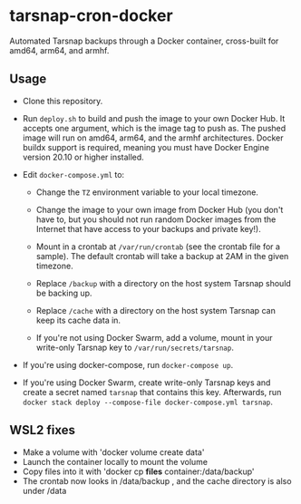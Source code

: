 # tarsnap-cron-docker
Automated Tarsnap backups through a Docker container, cross-built for amd64, arm64, and armhf.

## Usage

- Clone this repository.

- Run `deploy.sh` to build and push the image to your own Docker Hub. It accepts one argument, which is the image tag to push as. The pushed image will run on amd64, arm64, and the armhf architectures. Docker buildx support is required, meaning you must have Docker Engine version 20.10 or higher installed.

- Edit `docker-compose.yml` to:

    - Change the `TZ` environment variable to your local timezone.

    - Change the image to your own image from Docker Hub (you don't have to, but you should not run random Docker images from the Internet that have access to your backups and private key!).

    - Mount in a crontab at `/var/run/crontab` (see the crontab file for a sample). The default crontab will take a backup at 2AM in the given timezone.

    - Replace `/backup` with a directory on the host system Tarsnap should be backing up.

    - Replace `/cache` with a directory on the host system Tarsnap can keep its cache data in.

    - If you're not using Docker Swarm, add a volume, mount in your write-only Tarsnap key to `/var/run/secrets/tarsnap`.

- If you're using docker-compose, run `docker-compose up`.

- If you're using Docker Swarm, create write-only Tarsnap keys and create a secret named `tarsnap` that contains this key. Afterwards, run `docker stack deploy --compose-file docker-compose.yml tarsnap`.

## WSL2 fixes

- Make a volume with 'docker volume create data'
- Launch the container locally to mount the volume
- Copy files into it with 'docker cp __files__ container:/data/backup'
- The crontab now looks in /data/backup , and the cache directory is also under /data

